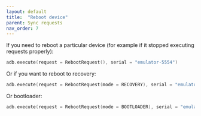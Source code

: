 ```yaml
---
layout: default
title:  "Reboot device"
parent: Sync requests
nav_order: 7
---
```


If you need to reboot a particular device (for example if it stopped executing requests properly):
```kotlin
adb.execute(request = RebootRequest(), serial = "emulator-5554")
```

Or if you want to reboot to recovery:
```kotlin
adb.execute(request = RebootRequest(mode = RECOVERY), serial = "emulator-5554")
```

Or bootloader:
```kotlin
adb.execute(request = RebootRequest(mode = BOOTLOADER), serial = "emulator-5554")
```

